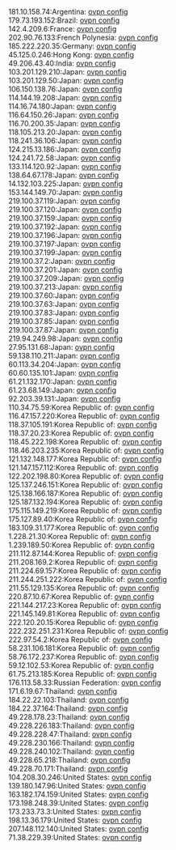 181.10.158.74:Argentina: [ovpn config](vpn/181_10_158_74.ovpn)  
179.73.193.152:Brazil: [ovpn config](vpn/179_73_193_152.ovpn)  
142.4.209.6:France: [ovpn config](vpn/142_4_209_6.ovpn)  
202.90.76.133:French Polynesia: [ovpn config](vpn/202_90_76_133.ovpn)  
185.222.220.35:Germany: [ovpn config](vpn/185_222_220_35.ovpn)  
45.125.0.246:Hong Kong: [ovpn config](vpn/45_125_0_246.ovpn)  
49.206.43.40:India: [ovpn config](vpn/49_206_43_40.ovpn)  
103.201.129.210:Japan: [ovpn config](vpn/103_201_129_210.ovpn)  
103.201.129.50:Japan: [ovpn config](vpn/103_201_129_50.ovpn)  
106.150.138.76:Japan: [ovpn config](vpn/106_150_138_76.ovpn)  
114.144.19.208:Japan: [ovpn config](vpn/114_144_19_208.ovpn)  
114.16.74.180:Japan: [ovpn config](vpn/114_16_74_180.ovpn)  
116.64.150.26:Japan: [ovpn config](vpn/116_64_150_26.ovpn)  
116.70.200.35:Japan: [ovpn config](vpn/116_70_200_35.ovpn)  
118.105.213.20:Japan: [ovpn config](vpn/118_105_213_20.ovpn)  
118.241.36.106:Japan: [ovpn config](vpn/118_241_36_106.ovpn)  
124.215.13.186:Japan: [ovpn config](vpn/124_215_13_186.ovpn)  
124.241.72.58:Japan: [ovpn config](vpn/124_241_72_58.ovpn)  
133.114.120.92:Japan: [ovpn config](vpn/133_114_120_92.ovpn)  
138.64.67.178:Japan: [ovpn config](vpn/138_64_67_178.ovpn)  
14.132.103.225:Japan: [ovpn config](vpn/14_132_103_225.ovpn)  
153.144.149.70:Japan: [ovpn config](vpn/153_144_149_70.ovpn)  
219.100.37.119:Japan: [ovpn config](vpn/219_100_37_119.ovpn)  
219.100.37.120:Japan: [ovpn config](vpn/219_100_37_120.ovpn)  
219.100.37.159:Japan: [ovpn config](vpn/219_100_37_159.ovpn)  
219.100.37.192:Japan: [ovpn config](vpn/219_100_37_192.ovpn)  
219.100.37.196:Japan: [ovpn config](vpn/219_100_37_196.ovpn)  
219.100.37.197:Japan: [ovpn config](vpn/219_100_37_197.ovpn)  
219.100.37.199:Japan: [ovpn config](vpn/219_100_37_199.ovpn)  
219.100.37.2:Japan: [ovpn config](vpn/219_100_37_2.ovpn)  
219.100.37.201:Japan: [ovpn config](vpn/219_100_37_201.ovpn)  
219.100.37.209:Japan: [ovpn config](vpn/219_100_37_209.ovpn)  
219.100.37.213:Japan: [ovpn config](vpn/219_100_37_213.ovpn)  
219.100.37.60:Japan: [ovpn config](vpn/219_100_37_60.ovpn)  
219.100.37.63:Japan: [ovpn config](vpn/219_100_37_63.ovpn)  
219.100.37.83:Japan: [ovpn config](vpn/219_100_37_83.ovpn)  
219.100.37.85:Japan: [ovpn config](vpn/219_100_37_85.ovpn)  
219.100.37.87:Japan: [ovpn config](vpn/219_100_37_87.ovpn)  
219.94.249.98:Japan: [ovpn config](vpn/219_94_249_98.ovpn)  
27.95.131.68:Japan: [ovpn config](vpn/27_95_131_68.ovpn)  
59.138.110.211:Japan: [ovpn config](vpn/59_138_110_211.ovpn)  
60.113.34.204:Japan: [ovpn config](vpn/60_113_34_204.ovpn)  
60.60.135.101:Japan: [ovpn config](vpn/60_60_135_101.ovpn)  
61.21.132.170:Japan: [ovpn config](vpn/61_21_132_170.ovpn)  
61.23.68.149:Japan: [ovpn config](vpn/61_23_68_149.ovpn)  
92.203.39.131:Japan: [ovpn config](vpn/92_203_39_131.ovpn)  
110.34.75.59:Korea Republic of: [ovpn config](vpn/110_34_75_59.ovpn)  
116.47.157.220:Korea Republic of: [ovpn config](vpn/116_47_157_220.ovpn)  
118.37.105.191:Korea Republic of: [ovpn config](vpn/118_37_105_191.ovpn)  
118.37.20.23:Korea Republic of: [ovpn config](vpn/118_37_20_23.ovpn)  
118.45.222.198:Korea Republic of: [ovpn config](vpn/118_45_222_198.ovpn)  
118.46.203.235:Korea Republic of: [ovpn config](vpn/118_46_203_235.ovpn)  
121.132.148.177:Korea Republic of: [ovpn config](vpn/121_132_148_177.ovpn)  
121.147.157.112:Korea Republic of: [ovpn config](vpn/121_147_157_112.ovpn)  
122.202.198.80:Korea Republic of: [ovpn config](vpn/122_202_198_80.ovpn)  
125.137.246.151:Korea Republic of: [ovpn config](vpn/125_137_246_151.ovpn)  
125.138.166.187:Korea Republic of: [ovpn config](vpn/125_138_166_187.ovpn)  
125.187.132.194:Korea Republic of: [ovpn config](vpn/125_187_132_194.ovpn)  
175.115.149.219:Korea Republic of: [ovpn config](vpn/175_115_149_219.ovpn)  
175.127.89.40:Korea Republic of: [ovpn config](vpn/175_127_89_40.ovpn)  
183.109.31.177:Korea Republic of: [ovpn config](vpn/183_109_31_177.ovpn)  
1.228.21.30:Korea Republic of: [ovpn config](vpn/1_228_21_30.ovpn)  
1.239.189.50:Korea Republic of: [ovpn config](vpn/1_239_189_50.ovpn)  
211.112.87.144:Korea Republic of: [ovpn config](vpn/211_112_87_144.ovpn)  
211.208.169.2:Korea Republic of: [ovpn config](vpn/211_208_169_2.ovpn)  
211.224.69.157:Korea Republic of: [ovpn config](vpn/211_224_69_157.ovpn)  
211.244.251.222:Korea Republic of: [ovpn config](vpn/211_244_251_222.ovpn)  
211.55.129.135:Korea Republic of: [ovpn config](vpn/211_55_129_135.ovpn)  
220.87.10.67:Korea Republic of: [ovpn config](vpn/220_87_10_67.ovpn)  
221.144.217.23:Korea Republic of: [ovpn config](vpn/221_144_217_23.ovpn)  
221.145.149.81:Korea Republic of: [ovpn config](vpn/221_145_149_81.ovpn)  
222.120.20.15:Korea Republic of: [ovpn config](vpn/222_120_20_15.ovpn)  
222.232.251.231:Korea Republic of: [ovpn config](vpn/222_232_251_231.ovpn)  
222.97.54.2:Korea Republic of: [ovpn config](vpn/222_97_54_2.ovpn)  
58.231.106.181:Korea Republic of: [ovpn config](vpn/58_231_106_181.ovpn)  
58.76.172.237:Korea Republic of: [ovpn config](vpn/58_76_172_237.ovpn)  
59.12.102.53:Korea Republic of: [ovpn config](vpn/59_12_102_53.ovpn)  
61.75.213.185:Korea Republic of: [ovpn config](vpn/61_75_213_185.ovpn)  
176.113.58.33:Russian Federation: [ovpn config](vpn/176_113_58_33.ovpn)  
171.6.19.67:Thailand: [ovpn config](vpn/171_6_19_67.ovpn)  
184.22.22.103:Thailand: [ovpn config](vpn/184_22_22_103.ovpn)  
184.22.37.164:Thailand: [ovpn config](vpn/184_22_37_164.ovpn)  
49.228.178.23:Thailand: [ovpn config](vpn/49_228_178_23.ovpn)  
49.228.226.183:Thailand: [ovpn config](vpn/49_228_226_183.ovpn)  
49.228.228.47:Thailand: [ovpn config](vpn/49_228_228_47.ovpn)  
49.228.230.166:Thailand: [ovpn config](vpn/49_228_230_166.ovpn)  
49.228.240.102:Thailand: [ovpn config](vpn/49_228_240_102.ovpn)  
49.228.65.218:Thailand: [ovpn config](vpn/49_228_65_218.ovpn)  
49.228.70.171:Thailand: [ovpn config](vpn/49_228_70_171.ovpn)  
104.208.30.246:United States: [ovpn config](vpn/104_208_30_246.ovpn)  
139.180.147.96:United States: [ovpn config](vpn/139_180_147_96.ovpn)  
163.182.174.159:United States: [ovpn config](vpn/163_182_174_159.ovpn)  
173.198.248.39:United States: [ovpn config](vpn/173_198_248_39.ovpn)  
173.233.73.3:United States: [ovpn config](vpn/173_233_73_3.ovpn)  
198.13.36.179:United States: [ovpn config](vpn/198_13_36_179.ovpn)  
207.148.112.140:United States: [ovpn config](vpn/207_148_112_140.ovpn)  
71.38.229.39:United States: [ovpn config](vpn/71_38_229_39.ovpn)  
